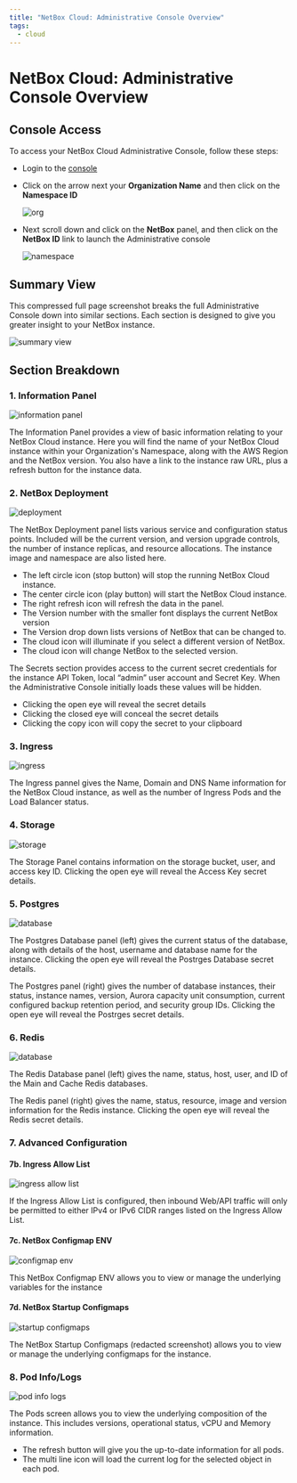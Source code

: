 ```yaml
---
title: "NetBox Cloud: Administrative Console Overview"
tags:
  - cloud
---
```


# NetBox Cloud: Administrative Console Overview

## Console Access
To access your NetBox Cloud Administrative Console, follow these steps: 

- Login to the [console](https://console.netboxlabs.com/)
- Click on the arrow next your **Organization Name** and then click on the **Namespace ID**

    ![org](../images/console/orgs.png)

- Next scroll down and click on the **NetBox** panel, and then click on the **NetBox ID** link to launch the Administrative console

    ![namespace](../images/console/netbox.png)

## Summary View
This compressed full page screenshot breaks the full Administrative Console down into similar sections.  Each section is designed to give you greater insight to your NetBox instance.

![summary view](../images/console/console_summary_view.png)

## Section Breakdown

### 1. Information Panel

![information panel](../images/console/info_panel.png)

The Information Panel provides a view of basic information relating to your NetBox Cloud instance.  Here you will find the name of your NetBox Cloud instance within your Organization's Namespace, along with the AWS Region and the NetBox version. You also have a link to the instance raw URL, plus a refresh button for the instance data. 

### 2. NetBox Deployment 

![deployment](../images/console/deployment.png)

The NetBox Deployment panel lists various service and configuration status points.  Included will be the current version, and version upgrade controls, the number of instance replicas, and resource allocations. The instance image and namespace are also listed here.  

- The left circle icon (stop button) will stop the running NetBox Cloud instance.
- The center circle icon (play button) will start the NetBox Cloud instance.
- The right refresh icon will refresh the data in the panel. 
- The Version number with the smaller font displays the current NetBox version
- The Version drop down lists versions of NetBox that can be changed to.
- The cloud icon will illuminate if you select a different version of NetBox.
- The cloud icon will change NetBox to the selected version.

The Secrets section provides access to the current secret credentials for the instance API Token, local “admin” user account and Secret Key.  When the Administrative Console initially loads these values will be hidden.  

- Clicking the open eye will reveal the secret details
- Clicking the closed eye will conceal the secret details
- Clicking the copy icon will copy the secret to your clipboard

### 3. Ingress

![ingress](../images/console/ingress.png)

The Ingress pannel gives the Name, Domain and DNS Name information for the NetBox Cloud instance, as well as the number of Ingress Pods and the Load Balancer status.

### 4. Storage

![storage](../images/console/storage.png)

The Storage Panel contains information on the storage bucket, user, and access key ID. Clicking the open eye will reveal the Access Key secret details.

### 5. Postgres

![database](../images/console/database.png)

The Postgres Database panel (left) gives the current status of the database, along with details of the host, username and database name for the instance. Clicking the open eye will reveal the Postrges Database secret details.

The Postgres panel (right) gives the number of database instances, their status, instance names, version, Aurora capacity unit consumption, current configured backup retention period, and security group IDs. Clicking the open eye will reveal the Postrges secret details.

### 6. Redis

![database](../images/console/redis.png)

The Redis Database panel (left) gives the name, status, host, user, and ID of the Main and Cache Redis databases. 

The Redis panel (right) gives the name, status, resource, image and version information for the Redis instance. Clicking the open eye will reveal the Redis secret details.


### 7. Advanced Configuration

#### 7b. Ingress Allow List

![ingress allow list](../images/console/ingress_allow_list.png)

If the Ingress Allow List is configured, then inbound Web/API traffic will only be permitted to either IPv4 or IPv6 CIDR ranges listed on the Ingress Allow List. 

#### 7c. NetBox Configmap ENV

![configmap env](../images/console/configmap_env_full.png)

This NetBox Configmap ENV allows you to view or manage the underlying variables for the instance

#### 7d. NetBox Startup Configmaps

![startup configmaps](../images/console/startup_configmaps.png)

The NetBox Startup Configmaps (redacted screenshot) allows you to view or manage the underlying configmaps for the instance.

### 8. Pod Info/Logs

![pod info logs](../images/console/pods.png)

The Pods screen allows you to view the underlying composition of the instance.  This includes versions, operational status, vCPU and Memory information.

- The refresh button will give you the up-to-date information for all pods.
- The multi line icon will load the current log for the selected object in each pod.
